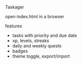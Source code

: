 Taskager

open index.html in a browser

features
- tasks with priority and due date
- xp, levels, streaks
- daily and weekly quests
- badges
- theme toggle, export/import
